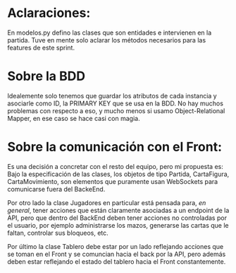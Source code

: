 # Aclaraciones:
En modelos.py defino las clases que son entidades e intervienen en la partida. Tuve en mente solo
aclarar los métodos necesarios para las features de este sprint.

# Sobre la BDD
Idealemente solo tenemos que guardar los atributos de cada instancia y asociarle como ID, la PRIMARY KEY que se usa en la BDD. No hay muchos problemas con respecto a eso, y mucho menos si usamo Object-Relational Mapper, en ese caso se hace casi con magia.

# Sobre la comunicación con el Front:
Es una decisión a concretar con el resto del equipo, pero mi propuesta es:
Bajo la especificación de las clases, los objetos de tipo Partida, CartaFigura, CartaMovimiento, son elementos que puramente usan WebSockets para comunicarse fuera del BackeEnd.

Por otro lado la clase Jugadores en particular está pensada para, *en general*, tener  acciones
que están claramente asociadas a un endpoint de la API, pero que dentro del BackEnd deben tener acciones no controladas por el usuario, por ejemplo administrarse los mazos, generarse las cartas que le faltan, controlar sus bloqueos, etc.

Por último la clase Tablero debe estar por un lado reflejando acciones que se toman en el Front y se comuncian hacia el back por la API, pero además deben estar reflejando el estado del tablero hacia el Front constantemente.
